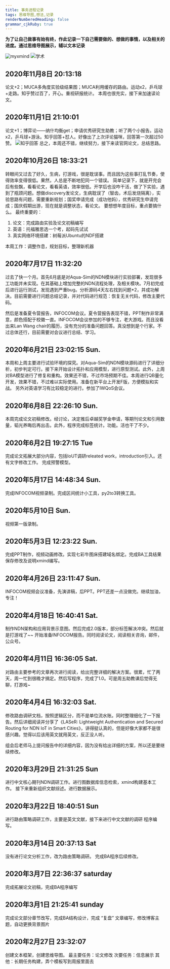 ```yaml
---
title: 事务进程记录
tags: 思维导图,想法,记录
renderNumberedHeading: false
grammar_cjkRuby: true
---
```


**为了让自己做事有始有终，作此记录一下自己需要做的、想做的事情，以及相关的进度。通过思维导图展示，辅以文本记录**

![myxmind](http://assets.processon.com/chart_image/5e4dfa60e4b0d86ec40ba36f.png)
![学术](http://assets.processon.com/chart_image/5f0d914d5653bb7fd2365232.png)

## 2020年11月8日 20:13:18
论文+2；MUCA多角度实验级结果图；MUCA利用缓存的路由。运动x2，乒乓球+走路。知乎赞过百了，开心。重视研报统计。
本周也很充实，接下来加速读论文。

## 2020年11月1日 21:10:01
论文+1；博弈论——纳什均衡get；申请优秀研究生助教；听了两个小报告。运动x2，乒乓球+游泳。知乎回答+怼人。好像出了上次评论猫咪，回答第一次超过50赞。
![知乎回答](https://gitee.com/octan3/images_bed/raw/master/小书匠/1604236332151.png)
总之，本周还不错，继续努力，接下来读官网论文，总结思路。

## 2020年10月26日 18:33:21
转眼间又过去了好久，生病，打游戏，很是耽误事。而且因为这些事打乱节奏，使得效率变得很低。果然，人总是不断地犯同一个错误。
简单记录下，就是开完会后有些飘，看看论文，看看英语，效率很低。开学后也没咋干活，做了下实验，遇到了瓶颈问题。想做discovery发论文，生病耽误了（智齿，术后发烧隔离），实验思路有问题，需要重新规划；国奖申请完成（成功他妈），优秀研究生申请完成；国庆假期出游，现在就是调整状态，看论文。
要想想年度目标，重点要搞什么。
最终重要的：
1. 论文：完成路由实验及论文初稿编写
2. 英语：托福雅思选一个考，起码先试试
3. 真实网络环境搭建：树莓派Ubuntu的NDF搭建
   
本周工作：调整作息，规划目标，整理新机器

## 2020年7月17日 11:32:20 
过去了快一个月。首先6月底是对Aqua-Sim的NDN模块进行实验部署，发现很多工功能并未实现。在其基础上增加完整的NDN流程处理，及相关模块。7月初完成后进行运行测试，发现遇到严重bug。分析源码4天左右找到问题\*2，并成功解决。目前需要进行问题总结记录，并对代码进行规范：恢复无关代码，修改主要代码。

然后是准备夏令营报告，INFOCOM会议。夏令营报告表现不错，PPT制作非常满意，颜色搭配于校徽一直。INFOCOM会议参加的不够专注，老大游戏。而且没看出来Lan Wang chair的履历，没有充分的准备问题回答。真没想到是个行家。不过总体还行，目前需要对会议进行总结、学习。

## 2020年6月21日 23:02:15 Sun.
本周和上周主要进行试验环境的探究。对Aqua-Sim的NDN模块源码进行了详细分析，初步判定可行。接下来开始设计拓扑和应用模型，进行原型测试。此外，上周对BA模型进行了修复和重构。效果还不错，不过市场预期不佳。本周进行QB量化开发，效果不错，不过难以实际使用。准备在新平台上开发F版，方便模拟和实战。
另外对英语学习有比较稳定的进行。参加了IWQoS会议。

## 2020年6月8日 22:26:10 Sun.
本周完成论文初稿修改。经讨论，决定推后卓越奖学金申请，等期刊论文和引用数量，韬光养晦后再出击。此外，程序完成标签统计。功能。活也干了不少。

## 2020年6月2日 19:27:15 Tue
完成论文拓展大部分内容，包括IoUT调研releated work，introduction引入。还有文字修改工作。
完成预警模型。

## 2020年5月17日 14:48:34 Sun.
完成INFOCOM视频录制。完成区间统计小工具，py2to3转换工具。

## 2020年5月10日 Sun.
视频第一版录制。

## 2020年5月3日 12:23:22  Sun.
完成PPT制作，视频动画修改。实现七彩牛图床搭建域名绑定。完成BA工具结果保存修改及说明xmind编写。

## 2020年4月26日 23:11:47 Sun.
INFOCOM视频会议准备，先演讲稿，后PPT。PPT还差一点没做完。继续加油，专注！

## 2020年4月18日 16:40:41 Sat.
制作NDN架构和应用背景示意图。然后完成2.0版本，部分标签解决冲突。然后就是打游戏了~~
开始准备INFOCOM报告。同时阅读论文，阅读相关咨询，邮件，公众号。


## 2020年4月11日 16:36:05 Sat.
对路由主要参考的文章再次进行阅读，给出完整详细的解决方案。很累，忙了两天，周一忙到很晚才搞定。然后写程序，完成了1.0。可是周五助教课后觉得无聊，打游戏~

## 2020年4月4日 16:32:03 Sat.
修改路由调研文档，按照逻辑区分，而不是单位流水账。同时整理细化了一下报告。然后详细阅读并分享了《LASeR: Lightweight Authentication and Secured Routing for NDN IoT in Smart Cities》，讲得挺认真的，但是好像大家都不是很感兴趣。觉得以后该用英文就用英文，反正没人听。

组会后老师马上提问报告中的详细内容，因为没有给出详细的方案，所以还是要继续修改。

## 2020年3月29日 21:31:25 Sun
进行中文核心期刊NDN调研工作。进行图数据库信息检索，xmind构建基本工作。
接下来重新组织文献综述。进行数据展示。

## 2020年3月22日 18:40:51 Sun
进行路由策略调研工作，主要是英文文献，接下来进行中文文献的调研
程序编写。

## 2020年3月14日 20:37:13 Sat
没有进行论文分析工作，改为路由策略调研。
完成BA程序后续修改。

## 2020年3月7日 22:36:37 saturday
完成拓展论文初稿，完成BA程序编写
 
## 2020年3月1日 21:25:41 sunday
完成论文部分章节改写，完成BA结构设计，完成 “复盘” 文章编写，修改博客主题，自动更换背景图片

## 2020年2月27日 23:32:07
创建文本框架，创建思维导图。
最主要任务：论文修改
次要任务：信息展示
其他：长期任务构建，弄个模板写到周报里面去
